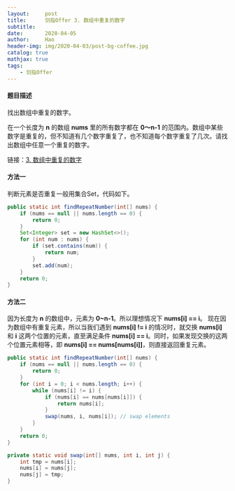```yaml
---
layout:     post
title:      剑指Offer 3. 数组中重复的数字
subtitle:   
date:       2020-04-05
author:     Hao
header-img: img/2020-04-03/post-bg-coffee.jpg
catalog: true
mathjax: true
tags:
    - 剑指Offer
---
```


#### 题目描述

找出数组中重复的数字。

在一个长度为 **n** 的数组 **nums** 里的所有数字都在 **0～n-1** 的范围内。数组中某些数字是重复的，但不知道有几个数字重复了，也不知道每个数字重复了几次。请找出数组中任意一个重复的数字。

链接：[3. 数组中重复的数字](https://leetcode-cn.com/problems/shu-zu-zhong-zhong-fu-de-shu-zi-lcof/)

#### 方法一

判断元素是否重复一般用集合Set，代码如下。

```java
public static int findRepeatNumber(int[] nums) {
    if (nums == null || nums.length == 0) {
        return 0;
    }
    Set<Integer> set = new HashSet<>();
    for (int num : nums) {
        if (set.contains(num)) {
            return num;
        }
        set.add(num);
    }
    return 0;
}
```

#### 方法二

因为长度为 **n** 的数组中，元素为 **0~n-1**。所以理想情况下 **nums[i] == i**。
现在因为数组中有重复元素，所以当我们遇到 **nums[i] != i** 的情况时，就交换 **nums[i]** 和 **i** 这两个位置的元素，直至满足条件 **nums[i] == i**。同时，如果发现交换的这两个位置元素相等，即 **nums[i] == nums[nums[i]]**，则直接返回重复元素。

```java
public static int findRepeatNumber(int[] nums) {
    if (nums == null || nums.length == 0) {
        return 0;
    }
    for (int i = 0; i < nums.length; i++) {
        while (nums[i] != i) {
            if (nums[i] == nums[nums[i]]) {
                return nums[i];
            }
            swap(nums, i, nums[i]); // swap elements
        }
    }
    return 0;
}

private static void swap(int[] nums, int i, int j) {
    int tmp = nums[i];
    nums[i] = nums[j];
    nums[j] = tmp;
}
```
